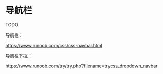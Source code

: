 # 导航栏

TODO 

导航栏：

https://www.runoob.com/css/css-navbar.html



导航栏下拉：

https://www.runoob.com/try/try.php?filename=trycss_dropdown_navbar 
